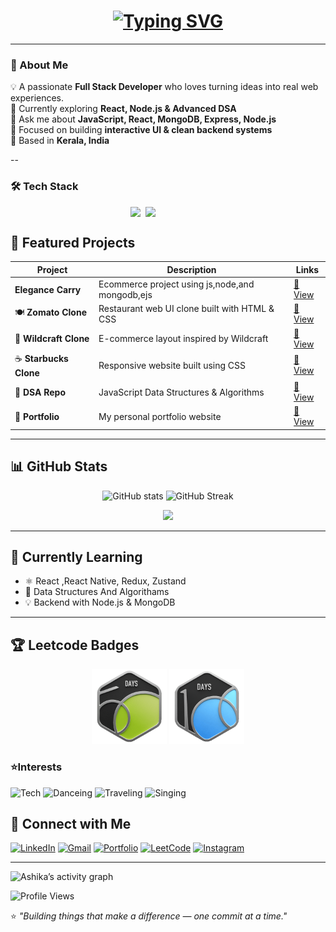 <!-- Animated Typing Effect -->
<h1 align="center">
  <a href="https://git.io/typing-svg">
    <img src="https://readme-typing-svg.herokuapp.com?font=Fira+Code&weight=600&size=28&pause=1000&color=38BDF8&center=true&vCenter=true&width=600&lines=Hi+👋,+I'm+Ashika+Sivan;MERN+Stack+Developer;Passionate+Learner+%26+DSA+Enthusiast" alt="Typing SVG" />
  </a>
</h1>

---

### 🚀 About Me  
💡 A passionate **Full Stack Developer** who loves turning ideas into real web experiences.  
🌱 Currently exploring **React, Node.js & Advanced DSA**  
💬 Ask me about **JavaScript, React, MongoDB, Express, Node.js**  
🎯 Focused on building **interactive UI & clean backend systems**  
📍 Based in **Kerala, India**

--

### 🛠️ Tech Stack  
<p align="center" style="display: grid; grid-template-columns: repeat(12, auto); gap: 8px; justify-content: center;">
  <img src="https://skillicons.dev/icons?i=js,nodejs,ts,react,redux,express,mongodb,postgres,tailwind,bootstrap" />
  <img src="https://skillicons.dev/icons?i=html,css,firebase,git,github,vscode,figma,postman,vscode" />
</p>



## 💫 Featured Projects  

| Project | Description | Links |
|----------|--------------|-------|
|    **Elegance Carry** |Ecommerce project using js,node,and mongodb,ejs | [🔗 View](https://github.com/Ashika-Sivan/Elegance-Carry) |
| 🍽️ **Zomato Clone** | Restaurant web UI clone built with HTML & CSS | [🔗 View](https://github.com/Ashika-Sivan/zomato-clone) |
| 🎒 **Wildcraft Clone** | E-commerce layout inspired by Wildcraft | [🔗 View](https://github.com/Ashika-Sivan/wildcraft.in-clone) |
| ☕ **Starbucks Clone** | Responsive website built using CSS | [🔗 View](https://github.com/Ashika-Sivan/Starbucks) |
| 🧠 **DSA Repo** | JavaScript Data Structures & Algorithms | [🔗 View](https://github.com/Ashika-Sivan/DSA) |
| 💼 **Portfolio** | My personal portfolio website | [🔗 View](https://github.com/Ashika-Sivan/Portfolio) |

---

## 📊 GitHub Stats  

<p align="center">
  <img src="https://github-readme-stats.vercel.app/api?username=Ashika-Sivan&show_icons=true&theme=tokyonight" alt="GitHub stats" height="160"/>
  <img src="https://github-readme-streak-stats.herokuapp.com/?user=Ashika-Sivan&theme=tokyonight" alt="GitHub Streak" height="160"/>
</p>

<p align="center">
  <img src="https://github-readme-stats.vercel.app/api/top-langs/?username=Ashika-Sivan&layout=compact&theme=tokyonight" height="160"/>
</p>

---


## 🌱 Currently Learning  
- ⚛️ React ,React Native, Redux, Zustand  
- 🧠 Data Structures And Algorithams
- 💡 Backend with Node.js & MongoDB  

---

## 🏆 Leetcode Badges
<p align="center">
  <img src="https://github.com/Ashika-Sivan/Ashika-Sivan/blob/main/50days.gif" width="120" />
  <img src="https://github.com/Ashika-Sivan/Ashika-Sivan/blob/main/100days.gif" width="120" />
</p>


### ⭐Interests
![Tech](https://img.shields.io/badge/Tech-00ff00?style=for-the-badge&logo=snapdragon)
![Danceing](https://img.shields.io/badge/Dance-ffa500?style=for-the-badge&logo=starbucks)
![Traveling](https://img.shields.io/badge/Traveling-1e90ff?style=for-the-badge&logo=airbnb)
![Singing](https://img.shields.io/badge/Music-green?style=for-the-badge&logo=spotify)

## 🤝 Connect with Me  

[![LinkedIn](https://img.shields.io/badge/LinkedIn-0077B5?style=for-the-badge&logo=linkedin&logoColor=white)](https://www.linkedin.com/in/ashika-s-603399358/)
[![Gmail](https://img.shields.io/badge/Gmail-D14836?style=for-the-badge&logo=gmail&logoColor=white)](mailto:yourmail@gmail.com)
[![Portfolio](https://img.shields.io/badge/Portfolio-purple?style=for-the-badge&logo=react&logoColor=white)](#)
[![LeetCode](https://img.shields.io/badge/LeetCode-FFA116?style=for-the-badge&logo=leetcode&logoColor=black)](https://leetcode.com/)
[![Instagram](https://img.shields.io/badge/Instagram-violet?style=for-the-badge&logo=instagram&logoColor=white)](https://www.instagram.com/ashikasivan07/)


---

![Ashika’s activity graph](https://github-readme-activity-graph.vercel.app/graph?username=Ashika-Sivan&theme=react-dark)

![Profile Views](https://komarev.com/ghpvc/?username=Ashika-Sivan&color=blueviolet)


⭐ *"Building things that make a difference — one commit at a time."*  
